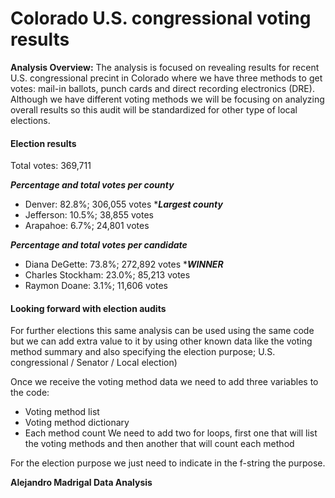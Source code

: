 # **Colorado U.S. congressional voting results**

**Analysis Overview:** The analysis is focused on revealing results for recent U.S. congressional precint in Colorado where we have three methods to get votes: mail-in ballots, punch cards and direct recording electronics (DRE). Although we have different voting methods we will be focusing on analyzing overall results so this audit will be standardized for other type of local elections.

#### Election results

Total votes: 369,711

  ***Percentage and total votes per county***
  - Denver:     82.8%;  306,055 votes ****Largest county***
  - Jefferson:  10.5%;  38,855 votes
  - Arapahoe:   6.7%;   24,801 votes

  ***Percentage and total votes per candidate***
  - Diana DeGette:     73.8%;  272,892 votes ****WINNER***
  - Charles Stockham:  23.0%;  85,213 votes
  - Raymon Doane:      3.1%;   11,606 votes

#### Looking forward with election audits

For further elections this same analysis can be used using the same code but we can add extra value to it by using other known data like the voting method summary and also specifying the election purpose; U.S. congressional / Senator / Local election)

Once we receive the voting method data we need to add three variables to the code:
- Voting method list
- Voting method dictionary
- Each method count
We need to add two for loops, first one that will list the voting methods and then another that will count each method

For the election purpose we just need to indicate in the f-string the purpose.

**Alejandro Madrigal
Data Analysis**
